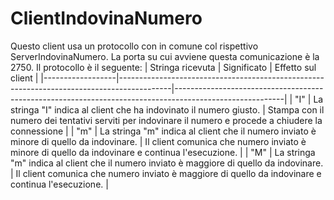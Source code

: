 # ClientIndovinaNumero
Questo client usa un protocollo con in comune col rispettivo ServerIndovinaNumero.
La porta su cui avviene questa comunicazione è la 2750.
Il protocollo è il seguente:
| Stringa ricevuta | Significato                                                                               | Effetto sul client                                                                                      |
|------------------|-------------------------------------------------------------------------------------------|---------------------------------------------------------------------------------------------------------|
| "I"              | La stringa "I" indica al client che ha indovinato il numero giusto.                       | Stampa con il numero dei tentativi serviti per indovinare il numero e procede a chiudere la connessione |
| "m"              | La stringa "m" indica al client che il numero inviato è minore di quello da indovinare.   | Il client comunica che numero inviato  è minore di quello da indovinare e continua l'esecuzione.        |
| "M"              | La stringa "m" indica al client che il numero inviato è maggiore di quello da indovinare. | Il client comunica che numero inviato  è maggiore di quello da indovinare e continua l'esecuzione.      |
